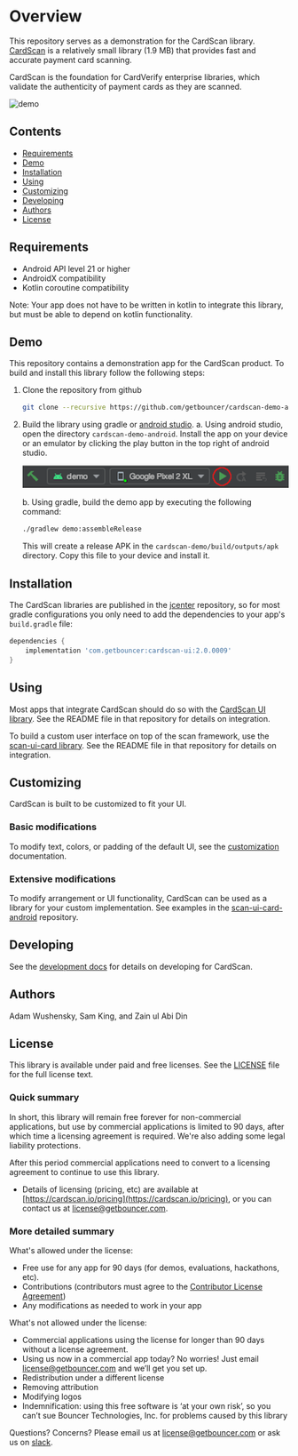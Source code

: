 # Overview

This repository serves as a demonstration for the CardScan library. [CardScan](https://cardscan.io/) is a relatively small library (1.9 MB) that provides fast and accurate payment card scanning.

CardScan is the foundation for CardVerify enterprise libraries, which validate the authenticity of payment cards as they are scanned.

![demo](docs/images/demo.gif)

## Contents

* [Requirements](#requirements)
* [Demo](#demo)
* [Installation](#installation)
* [Using](#using)
* [Customizing](#customizing)
* [Developing](#developing)
* [Authors](#authors)
* [License](#license)

## Requirements

* Android API level 21 or higher
* AndroidX compatibility
* Kotlin coroutine compatibility

Note: Your app does not have to be written in kotlin to integrate this library, but must be able to depend on kotlin functionality.

## Demo

This repository contains a demonstration app for the CardScan product. To build and install this library follow the following steps:

1. Clone the repository from github
    ```bash
    git clone --recursive https://github.com/getbouncer/cardscan-demo-android
    ```
    
2. Build the library using gradle or [android studio](https://developer.android.com/studio).
    a. Using android studio, open the directory `cardscan-demo-android`. Install the app on your device or an emulator by clicking the play button in the top right of android studio.
    
    ![build_android_studio](docs/images/build_android_studio.png)
    
    b. Using gradle, build the demo app by executing the following command:
    
    ```bash
    ./gradlew demo:assembleRelease
    ```
    This will create a release APK in the `cardscan-demo/build/outputs/apk` directory. Copy this file to your device and install it.

## Installation

The CardScan libraries are published in the [jcenter](https://jcenter.bintray.com/com/getbouncer/) repository, so for most gradle configurations you only need to add the dependencies to your app's `build.gradle` file:

```gradle
dependencies {
    implementation 'com.getbouncer:cardscan-ui:2.0.0009'
}
```

## Using

Most apps that integrate CardScan should do so with the [CardScan UI library](https://github.com/getbouncer/cardscan-ui-android). See the README file in that repository for details on integration.

To build a custom user interface on top of the scan framework, use the [scan-ui-card library](https://github.com/getbouncer/scan-ui-card-android). See the README file in that repository for details on integration.

## Customizing

CardScan is built to be customized to fit your UI.

### Basic modifications

To modify text, colors, or padding of the default UI, see the [customization](https://github.com/getbouncer/cardscan-ui-android/blob/master/docs/customize.md) documentation.

### Extensive modifications

To modify arrangement or UI functionality, CardScan can be used as a library for your custom implementation. See examples in the [scan-ui-card-android](https://github.com/getbouncer/scan-ui-card-android) repository.

## Developing

See the [development docs](docs/develop.md) for details on developing for CardScan.

## Authors

Adam Wushensky, Sam King, and Zain ul Abi Din

## License

This library is available under paid and free licenses. See the [LICENSE](LICENSE) file for the full license text.

### Quick summary
In short, this library will remain free forever for non-commercial applications, but use by commercial applications is limited to 90 days, after which time a licensing agreement is required. We're also adding some legal liability protections.

After this period commercial applications need to convert to a licensing agreement to continue to use this library.
* Details of licensing (pricing, etc) are available at [https://cardscan.io/pricing](https://cardscan.io/pricing), or you can contact us at [license@getbouncer.com](mailto:license@getbouncer.com).

### More detailed summary
What's allowed under the license:
* Free use for any app for 90 days (for demos, evaluations, hackathons, etc).
* Contributions (contributors must agree to the [Contributor License Agreement](Contributor%20License%20Agreement))
* Any modifications as needed to work in your app

What's not allowed under the license:
* Commercial applications using the license for longer than 90 days without a license agreement. 
* Using us now in a commercial app today? No worries! Just email [license@getbouncer.com](mailto:license@getbouncer.com) and we’ll get you set up.
* Redistribution under a different license
* Removing attribution
* Modifying logos
* Indemnification: using this free software is ‘at your own risk’, so you can’t sue Bouncer Technologies, Inc. for problems caused by this library

Questions? Concerns? Please email us at [license@getbouncer.com](mailto:license@getbouncer.com) or ask us on [slack](https://getbouncer.slack.com).
